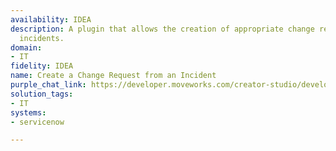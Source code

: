 ```yaml
---
availability: IDEA
description: A plugin that allows the creation of appropriate change requests from
  incidents.
domain:
- IT
fidelity: IDEA
name: Create a Change Request from an Incident
purple_chat_link: https://developer.moveworks.com/creator-studio/developer-tools/purple-chat/?conversation=%7B%22startTimestamp%22%3A%2211%3A43+AM%22%2C%22messages%22%3A%5B%7B%22parts%22%3A%5B%7B%22richText%22%3A%22I+need+to+create+a+change+request+from+a+ServiceNow+incident%22%7D%5D%2C%22role%22%3A%22user%22%7D%2C%7B%22parts%22%3A%5B%7B%22richText%22%3A%22%3Cp%3EI+can+help+with+that.+What+is+the+incident+number+or+can+you+give+me+a+description+to+search+for%3F%3C%2Fp%3E%22%7D%5D%2C%22role%22%3A%22assistant%22%7D%2C%7B%22parts%22%3A%5B%7B%22richText%22%3A%22It%27s+the+one+about+the+email+server+being+down%2C+I+think+the+number+is+INC0010042%22%7D%5D%2C%22role%22%3A%22user%22%7D%2C%7B%22parts%22%3A%5B%7B%22reasoningSteps%22%3A%5B%7B%22richText%22%3A%22%3Cp%3ESearching+for+incidents+matching+a+keyword+%3Ccode%3Eemail+server%3C%2Fcode%3E+and+ID+%3Ccode%3EINC0010042%3C%2Fcode%3E%3C%2Fp%3E%22%2C%22status%22%3A%22pending%22%7D%5D%7D%2C%7B%22reasoningSteps%22%3A%5B%7B%22richText%22%3A%22%3Cp%3EFound+one+matching+incident.%3C%2Fp%3E%22%2C%22status%22%3A%22success%22%7D%5D%7D%2C%7B%22richText%22%3A%22%3Cp%3EOkay%2C+I+found+that+incident.+What+type+of+change+request+is+this%3F%3C%2Fp%3E%22%7D%2C%7B%22buttons%22%3A%5B%7B%22buttonText%22%3A%22Standard%22%7D%2C%7B%22buttonText%22%3A%22Normal%22%7D%2C%7B%22buttonText%22%3A%22Emergency%22%7D%5D%7D%5D%2C%22role%22%3A%22assistant%22%7D%2C%7B%22parts%22%3A%5B%7B%22richText%22%3A%22Emergency%22%7D%5D%2C%22role%22%3A%22user%22%7D%2C%7B%22parts%22%3A%5B%7B%22richText%22%3A%22%3Cp%3EOkay%2C+I+will+create+an+%3Cb%3EEmergency%3C%2Fb%3E+change+request+based+on+this+incident.+Here+are+the+details+I%27ve+pulled+from+the+incident%3A%3C%2Fp%3E%3Cul%3E%3Cli%3E%3Cb%3EShort+Description%3A%3C%2Fb%3E+Email+server+is+down%3C%2Fli%3E%3Cli%3E%3Cb%3EDescription%3A%3C%2Fb%3E+Users+are+reporting+that+they+are+unable+to+send+or+receive+emails.+The+issue+appears+to+have+started+at+2%3A00+PM+EST.+The+mail+queue+is+backed+up+and+not+processing.%3C%2Fli%3E%3Cli%3E%3Cb%3EConfiguration+Item%3A%3C%2Fb%3E+outlook-prod-mail-server-01%3C%2Fli%3E%3C%2Ful%3E%3Cp%3EDoes+this+look+right%3F%3C%2Fp%3E%22%7D%2C%7B%22buttons%22%3A%5B%7B%22buttonText%22%3A%22Create+Change+Request%22%2C%22style%22%3A%22filled%22%7D%2C%7B%22buttonText%22%3A%22Cancel%22%2C%22style%22%3A%22outlined%22%7D%5D%7D%5D%2C%22role%22%3A%22assistant%22%7D%2C%7B%22parts%22%3A%5B%7B%22richText%22%3A%22Create+Change+Request%22%7D%5D%2C%22role%22%3A%22user%22%7D%2C%7B%22parts%22%3A%5B%7B%22reasoningSteps%22%3A%5B%7B%22richText%22%3A%22%3Cp%3ECreating+a+new+change+request+in+ServiceNow%2C+linking+it+to+incident+INC0010042%2C+and+assigning+it+to+the+Database+team.%3C%2Fp%3E%22%2C%22status%22%3A%22pending%22%7D%5D%7D%2C%7B%22reasoningSteps%22%3A%5B%7B%22richText%22%3A%22%3Cp%3ESuccessfully+created+change+request.%3C%2Fp%3E%22%2C%22status%22%3A%22success%22%7D%5D%7D%2C%7B%22richText%22%3A%22%3Cp%3EDone.+I%27ve+created+the+change+request+%3Cb%3ECHG0030001%3C%2Fb%3E+and+linked+it+to+the+original+incident.%3C%2Fp%3E%22%7D%2C%7B%22citations%22%3A%5B%7B%22citationTitle%22%3A%22CHG0030001%3A+Email+server+is+down%22%2C%22connectorName%22%3A%22servicenow%22%7D%5D%7D%5D%2C%22role%22%3A%22assistant%22%7D%5D%7D
solution_tags:
- IT
systems:
- servicenow

---
```

